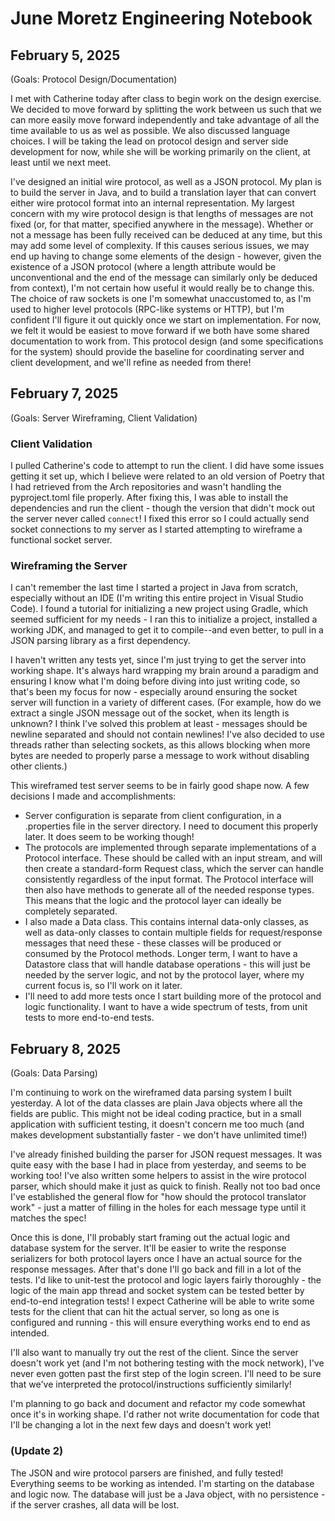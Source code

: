 # June Moretz Engineering Notebook

## February 5, 2025

(Goals: Protocol Design/Documentation)

I met with Catherine today after class to begin work on the design exercise. We decided to move forward by splitting the work between us such that we can more easily move forward independently and take advantage of all the time available to us as wel as possible. We also discussed language choices. I will be taking the lead on protocol design and server side development for now, while she will be working primarily on the client, at least until we next meet.

I've designed an initial wire protocol, as well as a JSON protocol. My plan is to build the server in Java, and to build a translation layer that can convert either wire protocol format into an internal representation. My largest concern with my wire protocol design is that lengths of messages are not fixed (or, for that matter, specified anywhere in the message). Whether or not a message has been fully received can be deduced at any time, but this may add some level of complexity. If this causes serious issues, we may end up having to change some elements of the design - however, given the existence of a JSON protocol (where a length attribute would be unconventional and the end of the message can similarly only be deduced from context), I'm not certain how useful it would really be to change this. The choice of raw sockets is one I'm somewhat unaccustomed to, as I'm used to higher level protocols (RPC-like systems or HTTP), but I'm confident I'll figure it out quickly once we start on implementation. For now, we felt it would be easiest to move forward if we both have some shared documentation to work from. This protocol design (and some specifications for the system) should provide the baseline for coordinating server and client development, and we'll refine as needed from there!

## February 7, 2025

(Goals: Server Wireframing, Client Validation)

### Client Validation

I pulled Catherine's code to attempt to run the client. I did have some issues getting it set up, which I believe were related to an old version of Poetry that I had retrieved from the Arch repositories and wasn't handling the pyproject.toml file properly. After fixing this, I was able to install the dependencies and run the client - though the version that didn't mock out the server never called `connect`! I fixed this error so I could actually send socket connections to my server as I started attempting to wireframe a functional socket server.

### Wireframing the Server

I can't remember the last time I started a project in Java from scratch, especially without an IDE (I'm writing this entire project in Visual Studio Code). I found a tutorial for initializing a new project using Gradle, which seemed sufficient for my needs - I ran this to initialize a project, installed a working JDK, and managed to get it to compile--and even better, to pull in a JSON parsing library as a first dependency.

I haven't written any tests yet, since I'm just trying to get the server into working shape. It's always hard wrapping my brain around a paradigm and ensuring I know what I'm doing before diving into just writing code, so that's been my focus for now - especially around ensuring the socket server will function in a variety of different cases. (For example, how do we extract a single JSON message out of the socket, when its length is unknown? I think I've solved this problem at least - messages should be newline separated and should not contain newlines! I've also decided to use threads rather than selecting sockets, as this allows blocking when more bytes are needed to properly parse a message to work without disabling other clients.)

This wireframed test server seems to be in fairly good shape now. A few decisions I made and accomplishments:

- Server configuration is separate from client configuration, in a .properties file in the server directory. I need to document this properly later. It does seem to be working though!
- The protocols are implemented through separate implementations of a Protocol interface. These should be called with an input stream, and will then create a standard-form Request class, which the server can handle consistently regardless of the input format. The Protocol interface will then also have methods to generate all of the needed response types. This means that the logic and the protocol layer can ideally be completely separated.
- I also made a Data class. This contains internal data-only classes, as well as data-only classes to contain multiple fields for request/response messages that need these - these classes will be produced or consumed by the Protocol methods. Longer term, I want to have a Datastore class that will handle database operations - this will just be needed by the server logic, and not by the protocol layer, where my current focus is, so I'll work on it later.
- I'll need to add more tests once I start building more of the protocol and logic functionality. I want to have a wide spectrum of tests, from unit tests to more end-to-end tests.

## February 8, 2025

(Goals: Data Parsing)

I'm continuing to work on the wireframed data parsing system I built yesterday. A lot of the data classes are plain Java objects where all the fields are public. This might not be ideal coding practice, but in a small application with sufficient testing, it doesn't concern me too much (and makes development substantially faster - we don't have unlimited time!)

I've already finished building the parser for JSON request messages. It was quite easy with the base I had in place from yesterday, and seems to be working too! I've also written some helpers to assist in the wire protocol parser, which should make it just as quick to finish. Really not too bad once I've established the general flow for "how should the protocol translator work" - just a matter of filling in the holes for each message type until it matches the spec!

Once this is done, I'll probably start framing out the actual logic and database system for the server. It'll be easier to write the response serializers for both protocol layers once I have an actual source for the response messages. After that's done I'll go back and fill in a lot of the tests. I'd like to unit-test the protocol and logic layers fairly thoroughly - the logic of the main app thread and socket system can be tested better by end-to-end integration tests! I expect Catherine will be able to write some tests for the client that can hit the actual server, so long as one is configured and running - this will ensure everything works end to end as intended.

I'll also want to manually try out the rest of the client. Since the server doesn't work yet (and I'm not bothering testing with the mock network), I've never even gotten past the first step of the login screen. I'll need to be sure that we've interpreted the protocol/instructions sufficiently similarly!

I'm planning to go back and document and refactor my code somewhat once it's in working shape. I'd rather not write documentation for code that I'll be changing a lot in the next few days and doesn't work yet!

### (Update 2)

The JSON and wire protocol parsers are finished, and fully tested! Everything seems to be working as intended. I'm starting on the database and logic now. The database will just be a Java object, with no persistence - if the server crashes, all data will be lost.
